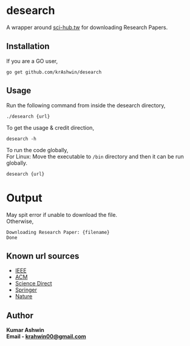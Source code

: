 # desearch
A wrapper around [sci-hub.tw](https://sci-hub.tw) for downloading Research Papers.

## Installation
If you are a GO user, 
```shell
go get github.com/krAshwin/desearch
```
## Usage
Run the following command from inside the desearch directory,
```shell
./desearch {url}
```

To get the usage & credit direction,
```shell 
desearch -h
```

To run the code globally, <br>
For Linux: Move the executable to `/bin` directory and then it can be run globally.
```shell
desearch {url}
```

# Output
May spit error if unable to download the file.<br>
Otherwise, 
```shell
Downloading Research Paper: {filename}
Done
```

## Known url sources
- [IEEE](https://ieeexplore.ieee.org/Xplore/)
- [ACM](https://dl.acm.org/)
- [Science Direct](https://www.sciencedirect.com/)
- [Springer](https://www.springer.com/in)
- [Nature](https://www.nature.com)

## Author
**Kumar Ashwin** <br>
**Email - krahwin00@gmail.com**
